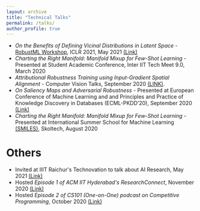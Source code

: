 ```yaml
---
layout: archive
title: "Technical Talks"
permalink: /talks/
author_profile: true
---
```

- *On the Benefits of Defining Vicinal Distributions in Latent Space* - [RobustML Workshop](https://sites.google.com/connect.hku.hk/robustml-2021/home), ICLR 2021, May 2021 [(Link)](https://iclr.cc/virtual/2021/workshop/2129#collapse-sl-3892)
- *Charting the Right Manifold: Manifold Mixup for Few-Shot Learning* - Presented at Student Academic Conference, Inter IIT Tech Meet 9.0, March 2020
- *Attributional Robustness Training using Input-Gradient Spatial Alignment* - Computer Vision Talks, September 2020 [(LINK)](https://www.youtube.com/watch?v=mnNuSg0d34s).
- *On Saliency Maps and Adversarial Robustness* - Presented at European Conference of Machine Learning and and Principles and Practice of Knowledge Discovery in Databases (ECML-PKDD’20), September 2020 [(Link)](https://slideslive.com/38932305/on-saliency-maps-and-adversarial-robustness?locale=cs)
- *Charting the Right Manifold: Manifold Mixup for Few-Shot Learning* - Presented at International Summer School for Machine Learning [(SMILES)](https://smiles.skoltech.ru/poster-presentations), Skoltech, August 2020

# Others
- Invited at IIIT Raichur's Technovation to talk about AI Research, May 2021 [(Link)](https://youtu.be/6WSLi6HKp8Y)
- Hosted *Episode 1 of ACM IIT Hyderabad's ResearchConnect*, November 2020 [(Link)](https://www.youtube.com/watch?v=ZryuXmWiqeI&list=PLG7fKMdRUJT8CaHNOJB0q3S-jCNy6SXnQ)
- Hosted *Episode 2 of CS101 (One-on-One) podcast on Competitive Programming*, October 2020 [(Link)](https://youtu.be/6WSLi6HKp8Y)
